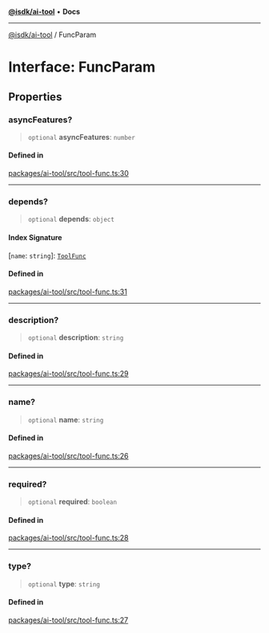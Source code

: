 [**@isdk/ai-tool**](../README.md) • **Docs**

***

[@isdk/ai-tool](../globals.md) / FuncParam

# Interface: FuncParam

## Properties

### asyncFeatures?

> `optional` **asyncFeatures**: `number`

#### Defined in

[packages/ai-tool/src/tool-func.ts:30](https://github.com/isdk/ai-tool.js/blob/b0813174e9b350ae47231f8e5f885150313123b0/src/tool-func.ts#L30)

***

### depends?

> `optional` **depends**: `object`

#### Index Signature

 \[`name`: `string`\]: [`ToolFunc`](../classes/ToolFunc.md)

#### Defined in

[packages/ai-tool/src/tool-func.ts:31](https://github.com/isdk/ai-tool.js/blob/b0813174e9b350ae47231f8e5f885150313123b0/src/tool-func.ts#L31)

***

### description?

> `optional` **description**: `string`

#### Defined in

[packages/ai-tool/src/tool-func.ts:29](https://github.com/isdk/ai-tool.js/blob/b0813174e9b350ae47231f8e5f885150313123b0/src/tool-func.ts#L29)

***

### name?

> `optional` **name**: `string`

#### Defined in

[packages/ai-tool/src/tool-func.ts:26](https://github.com/isdk/ai-tool.js/blob/b0813174e9b350ae47231f8e5f885150313123b0/src/tool-func.ts#L26)

***

### required?

> `optional` **required**: `boolean`

#### Defined in

[packages/ai-tool/src/tool-func.ts:28](https://github.com/isdk/ai-tool.js/blob/b0813174e9b350ae47231f8e5f885150313123b0/src/tool-func.ts#L28)

***

### type?

> `optional` **type**: `string`

#### Defined in

[packages/ai-tool/src/tool-func.ts:27](https://github.com/isdk/ai-tool.js/blob/b0813174e9b350ae47231f8e5f885150313123b0/src/tool-func.ts#L27)

